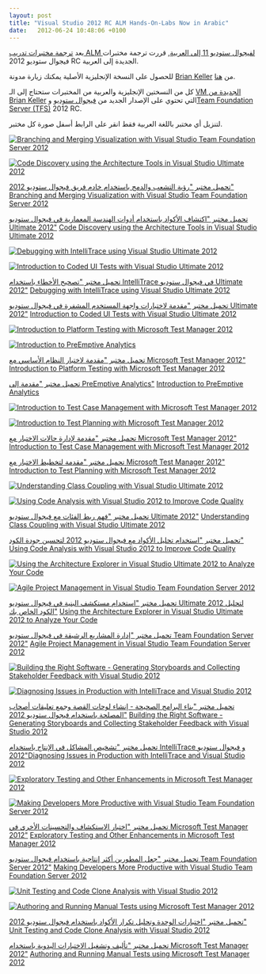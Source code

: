 ```yaml
---
layout: post
title: "Visual Studio 2012 RC ALM Hands-On-Labs Now in Arabic"
date:   2012-06-24 10:48:06 +0100
---
```


بعد [ترجمة مختبرات تدريب ALM لفيجوال ستوديو 11 إلى العربية](https://mohamedradwan-devops.github.io/posts/visual-studio-11-alm-hands-on-labs-in-arabic/ "Visual Studio 11 Labs in Arabic"),
قررت ترجمة مختبرات فيجوال ستوديو 2012 RC الجديدة إلى العربية.

للحصول على النسخة الإنجليزية الأصلية يمكنك زيارة مدونة [Brian Keller](http://blogs.msdn.com/b/briankel/archive/2011/09/16/visual-studio-11-application-lifecycle-management-virtual-machine-and-hands-on-labs-demo-scripts.aspx?ocid=soc-n-eg-elite--MRadwan) من [هنا](http://blogs.msdn.com/b/briankel/archive/2011/09/16/visual-studio-11-application-lifecycle-management-virtual-machine-and-hands-on-labs-demo-scripts.aspx?ocid=soc-n-eg-elite--MRadwan).

كل من النسختين الإنجليزية والعربية من المختبرات ستحتاج إلى الـ [VM الجديدة من Brian Keller](http://blogs.msdn.com/b/briankel/archive/2011/09/16/visual-studio-11-application-lifecycle-management-virtual-machine-and-hands-on-labs-demo-scripts.aspx?ocid=soc-n-eg-elite--MRadwan) التي تحتوي على الإصدار الجديد من [فيجوال ستوديو](http://www.microsoft.com/visualstudio/11/en-us) و[Team Foundation Server (TFS)](http://msdn.microsoft.com/en-us/library/tfs/fda2bad5(v=vs.110).aspx) 2012 RC.

لتنزيل أي مختبر باللغة العربية فقط انقر على الرابط أسفل صورة كل مختبر.

[![](/assets/images/2012/06/branching-and-merging-visualization-with-visual-studio-team-foundation-server-2012.jpg?w=212 "Branching and Merging Visualization with Visual Studio Team Foundation Server 2012")](/assets/images/2012/06/branching-and-merging-visualization-with-visual-studio-team-foundation-server-2012.jpg)

[![](/assets/images/2012/06/code-discovery-using-the-architecture-tools-in-visual-studio-ultimate-2012.jpg?w=212 "Code Discovery using the Architecture Tools in Visual Studio Ultimate 2012")](/assets/images/2012/06/code-discovery-using-the-architecture-tools-in-visual-studio-ultimate-2012.jpg)


[تحميل مختبر "رؤية التشعب والدمج باستخدام خادم فريق فيجوال ستوديو 2012"](https://skydrive.live.com/redir?resid=4BCAA16D27B46600!2296 "Branching and Merging Visualization with Visual Studio Team Foundation Server 2012") [Branching and Merging Visualization with Visual Studio Team Foundation Server 2012](https://skydrive.live.com/redir?resid=4BCAA16D27B46600!2296 "Branching and Merging Visualization with Visual Studio Team Foundation Server 2012")

[تحميل مختبر "اكتشاف الأكواد باستخدام أدوات الهندسة المعمارية في فيجوال ستوديو Ultimate 2012"](https://skydrive.live.com/redir?resid=4BCAA16D27B46600!2291 "Code Discovery using the Architecture Tools in Visual Studio Ultimate 2012") [Code Discovery using the Architecture Tools in Visual Studio Ultimate 2012](https://skydrive.live.com/redir?resid=4BCAA16D27B46600!2291 "Code Discovery using the Architecture Tools in Visual Studio Ultimate 2012")


[![](/assets/images/2012/06/debugging-with-intellitrace-using-visual-studio-ultimate-2012.jpg?w=211 "Debugging with IntelliTrace using Visual Studio Ultimate 2012")](/assets/images/2012/06/debugging-with-intellitrace-using-visual-studio-ultimate-2012.jpg)

[![](/assets/images/2012/06/introduction-to-coded-ui-tests-with-visual-studio-ultimate-2012.jpg?w=212 "Introduction to Coded UI Tests with Visual Studio Ultimate 2012")](/assets/images/2012/06/introduction-to-coded-ui-tests-with-visual-studio-ultimate-2012.jpg)


[تحميل مختبر "تصحيح الأخطاء باستخدام IntelliTrace في فيجوال ستوديو Ultimate 2012"](https://skydrive.live.com/redir?resid=4BCAA16D27B46600!2297 "Debugging with IntelliTrace using Visual Studio Ultimate 2012") [Debugging with IntelliTrace using Visual Studio Ultimate 2012](https://skydrive.live.com/redir?resid=4BCAA16D27B46600!2297 "Debugging with IntelliTrace using Visual Studio Ultimate 2012")

[تحميل مختبر "مقدمة لاختبارات واجهة المستخدم المشفرة في فيجوال ستوديو Ultimate 2012"](https://skydrive.live.com/redir?resid=4BCAA16D27B46600!2302 "Introduction to Coded UI Tests with Visual Studio Ultimate 2012") [Introduction to Coded UI Tests with Visual Studio Ultimate 2012](https://skydrive.live.com/redir?resid=4BCAA16D27B46600!2302 "Introduction to Coded UI Tests with Visual Studio Ultimate 2012")



[![](/assets/images/2012/06/introduction-to-platform-testing-with-microsoft-test-manager-2012.jpg?w=212 "Introduction to Platform Testing with Microsoft Test Manager 2012")](/assets/images/2012/06/introduction-to-platform-testing-with-microsoft-test-manager-2012.jpg)

[![](/assets/images/2012/06/introduction-to-preemptive-analytics.jpg?w=211 "Introduction to PreEmptive Analytics")](/assets/images/2012/06/introduction-to-preemptive-analytics.jpg)

[تحميل مختبر "مقدمة لاختبار النظام الأساسي مع Microsoft Test Manager 2012"](https://skydrive.live.com/redir?resid=4BCAA16D27B46600!2300 "Introduction to Platform Testing with Microsoft Test Manager 2012") [Introduction to Platform Testing with Microsoft Test Manager 2012](https://skydrive.live.com/redir?resid=4BCAA16D27B46600!2300 "Introduction to Platform Testing with Microsoft Test Manager 2012")

[تحميل مختبر "مقدمة إلى PreEmptive Analytics"](https://skydrive.live.com/redir?resid=4BCAA16D27B46600!2304 "Introduction to PreEmptive Analytics") [Introduction to PreEmptive Analytics](https://skydrive.live.com/redir?resid=4BCAA16D27B46600!2304 "Introduction to PreEmptive Analytics")


[![](/assets/images/2012/06/introduction-to-test-case-management-with-microsoft-test-manager-2012.jpg?w=211 "Introduction to Test Case Management with Microsoft Test Manager 2012")](/assets/images/2012/06/introduction-to-test-case-management-with-microsoft-test-manager-2012.jpg)

[![](/assets/images/2012/06/introduction-to-test-planning-with-microsoft-test-manager-2012.jpg?w=212 "Introduction to Test Planning with Microsoft Test Manager 2012")](/assets/images/2012/06/introduction-to-test-planning-with-microsoft-test-manager-2012.jpg)

[تحميل مختبر "مقدمة لإدارة حالات الاختبار مع Microsoft Test Manager 2012"](https://skydrive.live.com/redir?resid=4BCAA16D27B46600!2301 "Introduction to Test Case Management with Microsoft Test Manager 2012") [Introduction to Test Case Management with Microsoft Test Manager 2012](https://skydrive.live.com/redir?resid=4BCAA16D27B46600!2301 "Introduction to Test Case Management with Microsoft Test Manager 2012")

[تحميل مختبر "مقدمة لتخطيط الاختبار مع Microsoft Test Manager 2012"](https://skydrive.live.com/redir?resid=4BCAA16D27B46600!2303 "Introduction to Test Planning with Microsoft Test Manager 2012") [Introduction to Test Planning with Microsoft Test Manager 2012](https://skydrive.live.com/redir?resid=4BCAA16D27B46600!2303 "Introduction to Test Planning with Microsoft Test Manager 2012")


[![](/assets/images/2012/06/understanding-class-coupling-with-visual-studio-ultimate-2012.jpg?w=212 "Understanding Class Coupling with Visual Studio Ultimate 2012")](/assets/images/2012/06/understanding-class-coupling-with-visual-studio-ultimate-2012.jpg)


[![](/assets/images/2012/06/using-code-analysis-with-visual-studio-2012-to-improve-code-quality.jpg?w=211 "Using Code Analysis with Visual Studio 2012 to Improve Code Quality")](/assets/images/2012/06/using-code-analysis-with-visual-studio-2012-to-improve-code-quality.jpg)



[تحميل مختبر "فهم ربط الفئات مع فيجوال ستوديو Ultimate 2012"](https://skydrive.live.com/redir?resid=4BCAA16D27B46600!2299 "Understanding Class Coupling with Visual Studio Ultimate 2012") [Understanding Class Coupling with Visual Studio Ultimate 2012](https://skydrive.live.com/redir?resid=4BCAA16D27B46600!2299 "Understanding Class Coupling with Visual Studio Ultimate 2012")

[تحميل مختبر "استخدام تحليل الأكواد مع فيجوال ستوديو 2012 لتحسين جودة الكود"](https://skydrive.live.com/redir?resid=4BCAA16D27B46600!2288 "Using Code Analysis with Visual Studio 2012 to Improve Code Quality") [Using Code Analysis with Visual Studio 2012 to Improve Code Quality](https://skydrive.live.com/redir?resid=4BCAA16D27B46600!2288 "Using Code Analysis with Visual Studio 2012 to Improve Code Quality")



[![](/assets/images/2012/06/using-the-architecture-explorer-in-visual-studio-ultimate-2012-to-analyze-your-code.jpg?w=212 "Using the Architecture Explorer in Visual Studio Ultimate 2012 to Analyze Your Code")](/assets/images/2012/06/using-the-architecture-explorer-in-visual-studio-ultimate-2012-to-analyze-your-code.jpg)

[![](/assets/images/2012/06/agile-project-management-in-visual-studio-team-foundation-server-20121.jpg?w=212 "Agile Project Management in Visual Studio Team Foundation Server 2012")](/assets/images/2012/06/agile-project-management-in-visual-studio-team-foundation-server-20121.jpg)


[تحميل مختبر "استخدام مستكشف البنية في فيجوال ستوديو Ultimate 2012 لتحليل الكود الخاص بك"](https://skydrive.live.com/redir?resid=4BCAA16D27B46600!2292 "Using the Architecture Explorer in Visual Studio Ultimate 2012 to Analyze your Code") [Using the Architecture Explorer in Visual Studio Ultimate 2012 to Analyze Your Code](https://skydrive.live.com/redir?resid=4BCAA16D27B46600!2292 "Using the Architecture Explorer in Visual Studio Ultimate 2012 to Analyze your Code")

[تحميل مختبر "إدارة المشاريع الرشيقة في فيجوال ستوديو Team Foundation Server 2012"](https://skydrive.live.com/redir?resid=4BCAA16D27B46600!2290 "Agile Project Management in Visual Studio Team Foundation Server 2012") [Agile Project Management in Visual Studio Team Foundation Server 2012](https://skydrive.live.com/redir?resid=4BCAA16D27B46600!2290 "Agile Project Management in Visual Studio Team Foundation Server 2012")



[![](/assets/images/2012/06/building-the-right-software-generating-storyboards-and-collecting-stakeholder-feedback-with-visual-studio-2012.jpg?w=212 "Building the Right Software - Generating Storyboards and Collecting Stakeholder Feedback with Visual Studio 2012")](/assets/images/2012/06/building-the-right-software-generating-storyboards-and-collecting-stakeholder-feedback-with-visual-studio-2012.jpg)

[![](/assets/images/2012/06/diagnosing-issues-in-production-with-intellitrace-and-visual-studio-2012.jpg?w=212 "Diagnosing Issues in Production with IntelliTrace and Visual Studio 2012")](/assets/images/2012/06/diagnosing-issues-in-production-with-intellitrace-and-visual-studio-2012.jpg)

[تحميل مختبر "بناء البرامج الصحيحة - إنشاء لوحات القصة وجمع تعليقات أصحاب المصلحة باستخدام فيجوال ستوديو 2012"](https://skydrive.live.com/redir?resid=4BCAA16D27B46600!2295 "Building the Right Software - Generating Storyboards and Collection Stakeholder Feedback with Visual Studio 2012") [Building the Right Software - Generating Storyboards and Collecting Stakeholder Feedback with Visual Studio 2012](https://skydrive.live.com/redir?resid=4BCAA16D27B46600!2295 "Building the Right Software - Generating Storyboards and Collection Stakeholder Feedback with Visual Studio 2012")

[تحميل مختبر "تشخيص المشاكل في الإنتاج باستخدام IntelliTrace و فيجوال ستوديو 2012"](https://skydrive.live.com/redir?resid=4BCAA16D27B46600!2294 "Diagnosing Issues in Production with IntelliTrace and Visual Studio 2012")[Diagnosing Issues in Production with IntelliTrace and Visual Studio 2012](https://skydrive.live.com/redir?resid=4BCAA16D27B46600!2294 "Diagnosing Issues in Production with IntelliTrace and Visual Studio 2012")


[![](/assets/images/2012/06/exploratory-testing-and-other-enhancements-in-microsoft-test-manager-2012.jpg?w=212 "Exploratory Testing and Other Enhancements in Microsoft Test Manager 2012")](/assets/images/2012/06/exploratory-testing-and-other-enhancements-in-microsoft-test-manager-2012.jpg)

[![](/assets/images/2012/06/making-developers-more-productive-with-visual-studio-team-foundation-server-2012.jpg?w=212 "Making Developers More Productive with Visual Studio Team Foundation Server 2012")](/assets/images/2012/06/making-developers-more-productive-with-visual-studio-team-foundation-server-2012.jpg)


[تحميل مختبر "اختبار الاستكشاف والتحسينات الأخرى في Microsoft Test Manager 2012"](https://skydrive.live.com/redir?resid=4BCAA16D27B46600!2293 "Exploratory Testing and Other Enhancements in Microsoft Test Manager 2012") [Exploratory Testing and Other Enhancements in Microsoft Test Manager 2012](https://skydrive.live.com/redir?resid=4BCAA16D27B46600!2293 "Exploratory Testing and Other Enhancements in Microsoft Test Manager 2012")

[تحميل مختبر "جعل المطورين أكثر إنتاجية باستخدام فيجوال ستوديو Team Foundation Server 2012"](https://skydrive.live.com/redir?resid=4BCAA16D27B46600!2298 "Making Developers More Productive with Visual Studio Team Foundation Server 2012") [Making Developers More Productive with Visual Studio Team Foundation Server 2012](https://skydrive.live.com/redir?resid=4BCAA16D27B46600!2298 "Making Developers More Productive with Visual Studio Team Foundation Server 2012")



[![](/assets/images/2012/06/unit-testing-and-code-clone-analysis-with-visual-studio-2012.jpg?w=212 "Unit Testing and Code Clone Analysis with Visual Studio 2012")](/assets/images/2012/06/unit-testing-and-code-clone-analysis-with-visual-studio-2012.jpg)

[![](/assets/images/2012/07/authoring-and-running-manual-tests-using-microsoft-test-manager-20121.jpg "Authoring and Running Manual Tests using Microsoft Test Manager 2012")](/assets/images/2012/07/authoring-and-running-manual-tests-using-microsoft-test-manager-20121.jpg)


[تحميل مختبر "اختبارات الوحدة وتحليل تكرار الأكواد باستخدام فيجوال ستوديو 2012"](https://skydrive.live.com/redir?resid=4BCAA16D27B46600!2289 "unit Testing and Code Clone Analysis with Visual Studio 2012") [Unit Testing and Code Clone Analysis with Visual Studio 2012](https://skydrive.live.com/redir?resid=4BCAA16D27B46600!2289 "unit Testing and Code Clone Analysis with Visual Studio 2012")

[تحميل مختبر "تأليف وتشغيل الاختبارات اليدوية باستخدام Microsoft Test Manager 2012"](https://skydrive.live.com/redir?resid=4BCAA16D27B46600!2313 "Authoring and Running Manual Test using  Microsoft Test Manger 2012") [Authoring and Running Manual Tests using Microsoft Test Manager 2012](https://skydrive.live.com/redir?resid=4BCAA16D27B46600!2313 "Authoring and Running Manual Test using  Microsoft Test Manger 2012")


